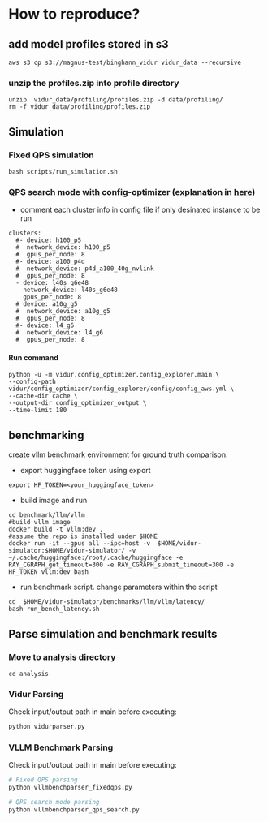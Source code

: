 # How to reproduce? 

## add model profiles stored in s3
```
aws s3 cp s3://magnus-test/binghann_vidur vidur_data --recursive
```

### unzip the profiles.zip into profile directory
```
unzip  vidur_data/profiling/profiles.zip -d data/profiling/
rm -f vidur_data/profiling/profiles.zip
```
## Simulation
### Fixed QPS simulation
```
bash scripts/run_simulation.sh
```
### QPS search mode with config-optimizer (explanation in [here](docs/config_explorer.md))
* comment each cluster info in config file if only desinated instance to be run
```
clusters:
  #- device: h100_p5
  #  network_device: h100_p5
  #  gpus_per_node: 8
  #- device: a100_p4d
  #  network_device: p4d_a100_40g_nvlink
  #  gpus_per_node: 8
  - device: l40s_g6e48
    network_device: l40s_g6e48
    gpus_per_node: 8
  # device: a10g_g5
  #  network_device: a10g_g5
  #  gpus_per_node: 8
  #- device: l4_g6
  #  network_device: l4_g6
  #  gpus_per_node: 8
```
#### Run command
```
python -u -m vidur.config_optimizer.config_explorer.main \
--config-path vidur/config_optimizer/config_explorer/config/config_aws.yml \
--cache-dir cache \
--output-dir config_optimizer_output \
--time-limit 180
```

## benchmarking
create vllm benchmark environment for ground truth comparison. 
* export huggingface token using export
```
export HF_TOKEN=<your_huggingface_token>
```
* build image and run
```
cd benchmark/llm/vllm
#build vllm image
docker build -t vllm:dev . 
#assume the repo is installed under $HOME
docker run -it --gpus all --ipc=host -v  $HOME/vidur-simulator:$HOME/vidur-simulator/ -v ~/.cache/huggingface:/root/.cache/huggingface -e RAY_CGRAPH_get_timeout=300 -e RAY_CGRAPH_submit_timeout=300 -e HF_TOKEN vllm:dev bash
```

* run benchmark script. change parameters within the script
```
cd  $HOME/vidur-simulator/benchmarks/llm/vllm/latency/
bash run_bench_latency.sh 
```

## Parse simulation and benchmark results
### Move to analysis directory
```
cd analysis
```
### Vidur Parsing
Check input/output path in main before executing:
```bash
python vidurparser.py
```

### VLLM Benchmark Parsing
Check input/output path in main before executing:

```bash
# Fixed QPS parsing
python vllmbenchparser_fixedqps.py

# QPS search mode parsing
python vllmbenchparser_qps_search.py
```


